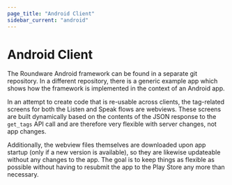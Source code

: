```yaml
---
page_title: "Android Client"
sidebar_current: "android"
---
```


# Android Client

The Roundware Android framework can be found in a separate git repository.  In a different
repository, there is a generic example app which shows how the framework is
implemented in the context of an Android app.

In an attempt to create code that is re-usable across clients, the tag-related screens
for both the Listen and Speak flows are webviews.  These screens are built dynamically
based on the contents of the JSON response to the `get_tags` API call and are therefore
very flexible with server changes, not app changes.

Additionally, the webview files themselves
are downloaded upon app startup (only if a new version is available), so they are likewise
updateable without any changes to the app.  The goal is to keep things as flexible as possible
without having to resubmit the app to the Play Store any more than necessary.